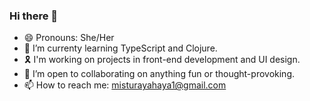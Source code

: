 ### Hi there 👋
- 😄 Pronouns: She/Her
- 🌱 I’m currenty learning TypeScript and Clojure.
- 🎗️ I'm working on projects in front-end development and UI design.
- 👯 I’m open to collaborating on anything fun or thought-provoking.
- 📫 How to reach me: misturayahaya1@gmail.com
<!--
**Mistie-rious/Mistie-rious** is a ✨ _special_ ✨ repository because its `README.md` (this file) appears on your GitHub profile.

Here are some ideas to get you started:




- 🤔 I’m looking for help with ...



- ⚡ Fun fact: ...
-->
